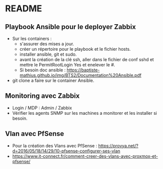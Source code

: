 # README

## Playbook Ansible pour le deployer Zabbix 

- Sur les containers : 
    - s'assurer des mises a jour. 
    - créer un répertoire pour le playbook et le fichier hosts. 
    - installer ansible, git et sudo. 
    - avant la création de la clé ssh, aller dans le fichier de conf sshd et mettre le PermitRootLogin Yes et enelever le #.
    - Si besoin doc ansible : https://baptiste-mathius.github.io/img/BTS2/Documentation%20Ansible.pdf 
- git clone a faire sur le container Ansible. 

## Monitoring avec Zabbix

- Login / MDP : Admin / Zabbix
- Vérifier les agents SNMP sur les machines a monitorer et les installer si besoin. 

## Vlan avec PfSense

- Pour la création des Vlans avec PfSense : https://provya.net/?d=2016/05/18/14/29/10-pfsense-configurer-ses-vlan
- https://www.it-connect.fr/comment-creer-des-vlans-avec-proxmox-et-pfsense/ 
